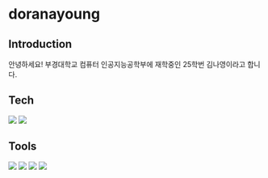 # doranayoung

## Introduction
안녕하세요! 부경대학교 컴퓨터 인공지능공학부에 재학중인 25학번 김나영이라고 합니다. 

## Tech
<div align="left">
  <img src="https://img.shields.io/badge/Unity-000000?style=flat&logo=Unity&logoColor=white"/>
  <img src="https://img.shields.io/badge/C Sharp-239120?style=flat&logo=csharp&logoColor=white"/>
</div>

## Tools
<div align="left">
  <img src="https://img.shields.io/badge/Notion-000000?style=flat&logo=Notion&logoColor=white"/>
  <img src="https://img.shields.io/badge/Discord-5865F2?style=flat&logo=Discord&logoColor=white"/>
  <img src="https://img.shields.io/badge/Canva-00C4CC?style=flat&logo=Canva&logoColor=white"/>
  <img src="https://img.shields.io/badge/Git-F05032?style=flat&logo=Git&logoColor=white"/>
</div>
